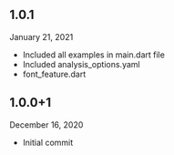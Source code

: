 ## 1.0.1
 January 21, 2021
- Included all examples in main.dart file
- Included analysis_options.yaml
- font_feature.dart

## 1.0.0+1
 December 16, 2020
- Initial commit